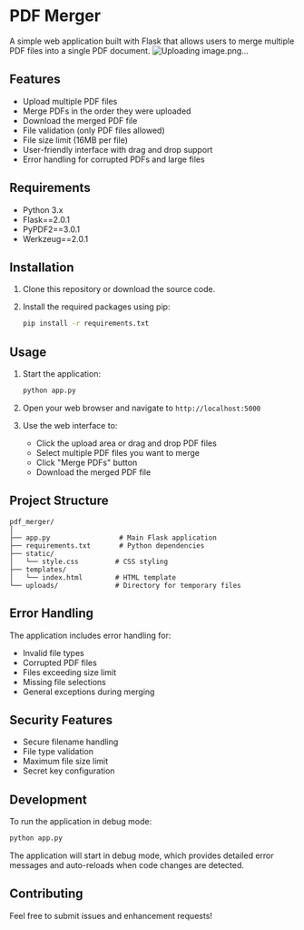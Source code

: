 # PDF Merger

A simple web application built with Flask that allows users to merge multiple PDF files into a single PDF document.
![Uploading image.png…]()

## Features

- Upload multiple PDF files
- Merge PDFs in the order they were uploaded
- Download the merged PDF file
- File validation (only PDF files allowed)
- File size limit (16MB per file)
- User-friendly interface with drag and drop support
- Error handling for corrupted PDFs and large files

## Requirements

- Python 3.x
- Flask==2.0.1
- PyPDF2==3.0.1
- Werkzeug==2.0.1

## Installation

1. Clone this repository or download the source code.

2. Install the required packages using pip:
   ```bash
   pip install -r requirements.txt
   ```

## Usage

1. Start the application:
   ```bash
   python app.py
   ```

2. Open your web browser and navigate to `http://localhost:5000`

3. Use the web interface to:
   - Click the upload area or drag and drop PDF files
   - Select multiple PDF files you want to merge
   - Click "Merge PDFs" button
   - Download the merged PDF file

## Project Structure

```
pdf_merger/
│
├── app.py                 # Main Flask application
├── requirements.txt       # Python dependencies
├── static/               
│   └── style.css         # CSS styling
├── templates/
│   └── index.html        # HTML template
└── uploads/              # Directory for temporary files
```

## Error Handling

The application includes error handling for:
- Invalid file types
- Corrupted PDF files
- Files exceeding size limit
- Missing file selections
- General exceptions during merging

## Security Features

- Secure filename handling
- File type validation
- Maximum file size limit
- Secret key configuration

## Development

To run the application in debug mode:
```bash
python app.py
```

The application will start in debug mode, which provides detailed error messages and auto-reloads when code changes are detected.

## Contributing

Feel free to submit issues and enhancement requests!
